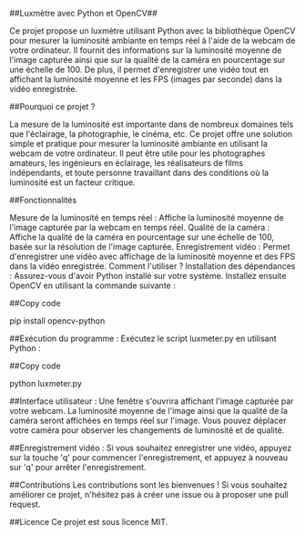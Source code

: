 ##Luxmètre avec Python et OpenCV##

Ce projet propose un luxmètre utilisant Python avec la bibliothèque OpenCV pour mesurer la luminosité ambiante en temps réel à l'aide de la webcam de votre ordinateur. Il fournit des informations sur la luminosité moyenne de l'image capturée ainsi que sur la qualité de la caméra en pourcentage sur une échelle de 100. De plus, il permet d'enregistrer une vidéo tout en affichant la luminosité moyenne et les FPS (images par seconde) dans la vidéo enregistrée.


##Pourquoi ce projet ?

La mesure de la luminosité est importante dans de nombreux domaines tels que l'éclairage, la photographie, le cinéma, etc. Ce projet offre une solution simple et pratique pour mesurer la luminosité ambiante en utilisant la webcam de votre ordinateur. Il peut être utile pour les photographes amateurs, les ingénieurs en éclairage, les réalisateurs de films indépendants, et toute personne travaillant dans des conditions où la luminosité est un facteur critique.

##Fonctionnalités

Mesure de la luminosité en temps réel : Affiche la luminosité moyenne de l'image capturée par la webcam en temps réel.
Qualité de la caméra : Affiche la qualité de la caméra en pourcentage sur une échelle de 100, basée sur la résolution de l'image capturée.
Enregistrement vidéo : Permet d'enregistrer une vidéo avec affichage de la luminosité moyenne et des FPS dans la vidéo enregistrée.
Comment l'utiliser ?
Installation des dépendances : Assurez-vous d'avoir Python installé sur votre système. Installez ensuite OpenCV en utilisant la commande suivante :

##Copy code

pip install opencv-python

##Exécution du programme : Exécutez le script luxmeter.py en utilisant Python :

##Copy code

python luxmeter.py

##Interface utilisateur : Une fenêtre s'ouvrira affichant l'image capturée par votre webcam. La luminosité moyenne de l'image ainsi que la qualité de la caméra seront affichées en temps réel sur l'image. Vous pouvez déplacer votre caméra pour observer les changements de luminosité et de qualité.

##Enregistrement vidéo : Si vous souhaitez enregistrer une vidéo, appuyez sur la touche 'q' pour commencer l'enregistrement, et appuyez à nouveau sur 'q' pour arrêter l'enregistrement.

##Contributions
Les contributions sont les bienvenues ! Si vous souhaitez améliorer ce projet, n'hésitez pas à créer une issue ou à proposer une pull request.

##Licence
Ce projet est sous licence MIT.